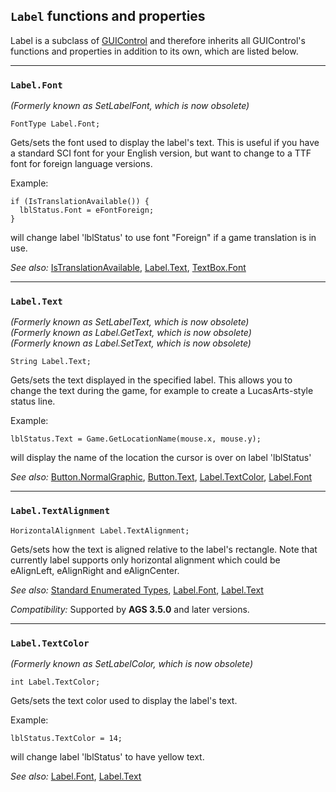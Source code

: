 ## `Label` functions and properties

Label is a subclass of [GUIControl](GUIControl) and therefore inherits all GUIControl's functions and properties in addition to its own, which are listed below.

---

### `Label.Font`

*(Formerly known as SetLabelFont, which is now obsolete)*

    FontType Label.Font;

Gets/sets the font used to display the label's text. This is useful if
you have a standard SCI font for your English version, but want to
change to a TTF font for foreign language versions.

Example:

    if (IsTranslationAvailable()) {
      lblStatus.Font = eFontForeign;
    }

will change label 'lblStatus' to use font "Foreign" if a game
translation is in use.

*See also:* [IsTranslationAvailable](Globalfunctions_General#istranslationavailable),
[Label.Text](Label#labeltext),
[TextBox.Font](TextBox#textboxfont)

---

### `Label.Text`

*(Formerly known as SetLabelText, which is now obsolete)*<br>
*(Formerly known as Label.GetText, which is now obsolete)*<br>
*(Formerly known as Label.SetText, which is now obsolete)*

    String Label.Text;

Gets/sets the text displayed in the specified label. This allows you to
change the text during the game, for example to create a LucasArts-style
status line.

Example:

    lblStatus.Text = Game.GetLocationName(mouse.x, mouse.y);

will display the name of the location the cursor is over on label
'lblStatus'

*See also:* [Button.NormalGraphic](Button#buttonnormalgraphic),
[Button.Text](Button#buttontext),
[Label.TextColor](Label#labeltextcolor),
[Label.Font](Label#labelfont)

---

### `Label.TextAlignment`

    HorizontalAlignment Label.TextAlignment;

Gets/sets how the text is aligned relative to the label's rectangle. Note that currently label supports only horizontal alignment which could be eAlignLeft, eAlignRight and eAlignCenter.

*See also:* [Standard Enumerated Types](StandardEnums), [Label.Font](Label#labelfont),
[Label.Text](Label#labeltext)

*Compatibility:* Supported by **AGS 3.5.0** and later versions.

---

### `Label.TextColor`

*(Formerly known as SetLabelColor, which is now obsolete)*

    int Label.TextColor;

Gets/sets the text color used to display the label's text.

Example:

    lblStatus.TextColor = 14;

will change label 'lblStatus' to have yellow text.

*See also:* [Label.Font](Label#labelfont),
[Label.Text](Label#labeltext)

